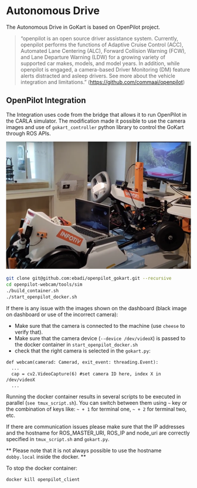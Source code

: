 # Autonomous Drive
The Autonomous Drive in GoKart is based on OpenPilot project. 

> “openpilot is an open source driver assistance system. Currently, openpilot performs the functions of Adaptive Cruise Control (ACC), Automated Lane Centering (ALC), Forward Collision Warning (FCW), and Lane Departure Warning (LDW) for a growing variety of supported car makes, models, and model years. In addition, while openpilot is engaged, a camera-based Driver Monitoring (DM) feature alerts distracted and asleep drivers. See more about the vehicle integration and limitations.” (https://github.com/commaai/openpilot)



## OpenPilot Integration
The Integration uses code from the bridge that allows it to run OpenPilot in the CARLA simulator. The modification made it possible to use the camera images and use of `gokart_controller` python library to control the GoKart through ROS APIs.



![OpenPilot driving the GoKart!](assets/images/op_gokart.png "OpenPilot driving the GoKart")



```bash
git clone git@github.com:ebadi/openpilot_gokart.git --recursive
cd openpilot-webcam/tools/sim
./build_container.sh
./start_openpilot_docker.sh
```
If there is any issue with the images shown on the dashboard (black image on dashboard or use of the incorrect camera):

- Make sure that the camera is connected to the machine (use `cheese` to verify that). 
- Make sure that the camera device (`--device /dev/videoX`) is passed to the docker container in `start_openpilot_docker.sh` 
- check that the right camera is selected in the `gokart.py`:
```
def webcam(camerad: Camerad, exit_event: threading.Event):
  ...
  cap = cv2.VideoCapture(6) #set camera ID here, index X in /dev/videoX
  ...
```

Running the docker container results in several scripts to be executed in parallel (`see tmux_script.sh`). You can switch between them using `~` key or the combination of keys like: `~ + 1` for terminal one, `~ + 2` for terminal two, etc. 

If there are communication issues please make sure that the IP addresses and the hostname for ROS_MASTER_URI, ROS_IP and node_uri are correctly specified in `tmux_script.sh` and `gokart.py`. 

** Please note that it is not always possible to use the hostname `dobby.local` inside the docker. **

To stop the docker container:
```bash
docker kill openpilot_client
```

